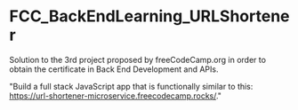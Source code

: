 # FCC_BackEndLearning_URLShortener
Solution to the 3rd project proposed by freeCodeCamp.org in order to obtain the certificate in Back End Development and APIs.

"Build a full stack JavaScript app that is functionally similar to this: https://url-shortener-microservice.freecodecamp.rocks/."
